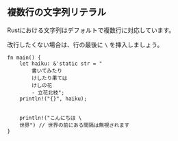 ## 複数行の文字列リテラル

Rustにおける文字列はデフォルトで複数行に対応しています。

改行したくない場合は、行の最後に `\` を挿入しましょう。

```
fn main() {
    let haiku: &'static str = "
        書いてみたり
        けしたり果ては
        けしの花
        - 立花北枝";
    println!("{}", haiku);


    println!("こんにちは \
    世界") // 世界の前にある間隔は無視されます
}
```
